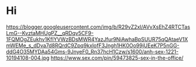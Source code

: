 # Hi
https://blogger.googleusercontent.com/img/b/R29vZ2xl/AVvXsEhZ4RTCTasLmG--KvztaMHUgPZ__qRDqv5CF9-1FQMOgZEukhv1KfIYVWzBDsMWR4YazJfur9NiAwhaBpSUUR75qQAtaeV1XmWEMe_s_dDva7d8RQrdC9Zpq9kxlofF3Jngh1HK0Oo99jUEeK7P5nGG-ddG4O35MYDAa54Gms-9JnyeF0_Rn37hcH1Czw/s1600/anh-sex-1221-10194108-004.jpg
https://www.sex.com/pin/59473825-sex-in-the-office/
